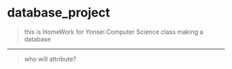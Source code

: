 # database_project

>this is HomeWork for Yonsei Computer Science class
>making a database

-----------
>who will attribute?
